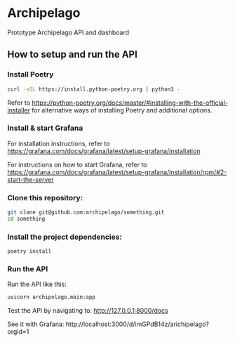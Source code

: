 # Archipelago 

Prototype Archipelago API and dashboard

## How to setup and run the API

### Install Poetry

```bash
curl -sSL https://install.python-poetry.org | python3 -
```

Refer to https://python-poetry.org/docs/master/#installing-with-the-official-installer
   for alternative ways of installing Poetry and additional options.
   
### Install & start Grafana

For installation instructions, refer to https://grafana.com/docs/grafana/latest/setup-grafana/installation

For instructions on how to start Grafana, refer to https://grafana.com/docs/grafana/latest/setup-grafana/installation/rpm/#2-start-the-server


### Clone this repository:

```bash
git clone git@github.com:archipelago/something.git
cd something
```

### Install the project dependencies:

```
poetry install
```

### Run the API
Run the API like this:

```bash
uvicorn archipelago.main:app
```

Test the API by navigating to: http://127.0.0.1:8000/docs

See it with Grafana: http://localhost:3000/d/imGPdB14z/arichipelago?orgId=1

